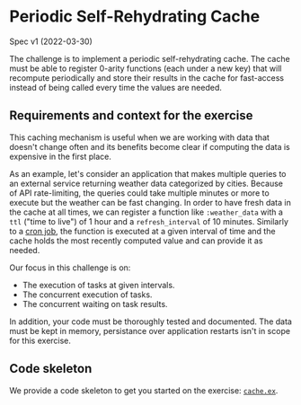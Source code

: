 # Periodic Self-Rehydrating Cache

Spec v1 (2022-03-30)

The challenge is to implement a periodic self-rehydrating cache. The cache must be able to register 0-arity functions (each under a new key) that will recompute periodically and store their results in the cache for fast-access instead of being called every time the values are needed.

## Requirements and context for the exercise

This caching mechanism is useful when we are working with data that doesn't change often and its benefits become clear if computing the data is expensive in the first place.

As an example, let's consider an application that makes multiple queries to an external service returning weather data categorized by cities. Because of API rate-limiting, the queries could take multiple minutes or more to execute but the weather can be fast changing. In order to have fresh data in the cache at all times, we can register a function like `:weather_data` with a `ttl` ("time to live") of 1 hour and a `refresh_interval` of 10 minutes. Similarly to a [cron job](https://en.wikipedia.org/wiki/Cron), the function is executed at a given interval of time and the cache holds the most recently computed value and can provide it as needed.

Our focus in this challenge is on:

- The execution of tasks at given intervals.
- The concurrent execution of tasks.
- The concurrent waiting on task results.

In addition, your code must be thoroughly tested and documented. The data must be kept in memory, persistance over application restarts isn't in scope for this exercise.

## Code skeleton

We provide a code skeleton to get you started on the exercise: [`cache.ex`](./cache.ex).

